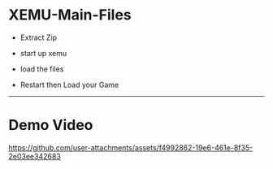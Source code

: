 # XEMU-Main-Files

- Extract Zip 

- start up xemu

- load the files

-  Restart then Load your Game

---
 
# Demo Video 


https://github.com/user-attachments/assets/f4992862-19e6-461e-8f35-2e03ee342683

